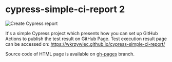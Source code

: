 # cypress-simple-ci-report 2

![Create Cypress report](https://github.com/wkrzywiec/cypress-simple-ci-report/workflows/Create%20Cypress%20report/badge.svg)

It's a simple Cypress project which presents how you can set up GitHub Actions to publish the test result on GitHub Page.
Test execution result page can be accessed on: https://wkrzywiec.github.io/cypress-simple-ci-report/

Source code of HTML page is available on [gh-pages](https://github.com/wkrzywiec/cypress-simple-ci-report/tree/gh-pages) branch.

